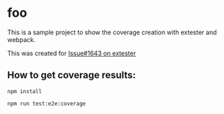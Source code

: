 # foo

This is a sample project to show the coverage creation with extester and webpack.

This was created for [Issue#1643 on extester](https://github.com/redhat-developer/vscode-extension-tester/issues/1463)

## How to get coverage results:

```shell
npm install

npm run test:e2e:coverage
```

